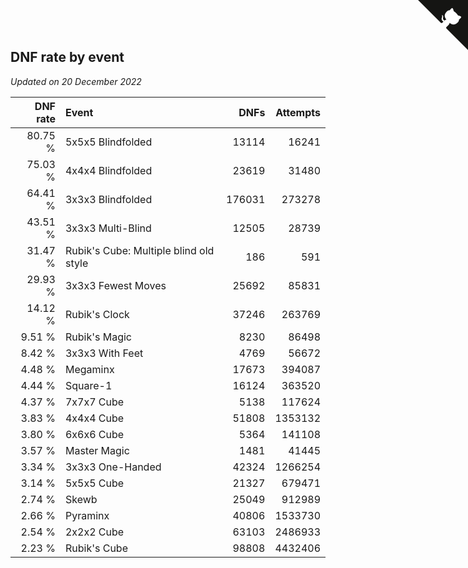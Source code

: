## DNF rate by event

*Updated on 20 December 2022*

| DNF rate | Event | DNFs | Attempts |
| ---: | :--- | ---: | ---: |
| 80.75 % | 5x5x5 Blindfolded | 13114 | 16241 |
| 75.03 % | 4x4x4 Blindfolded | 23619 | 31480 |
| 64.41 % | 3x3x3 Blindfolded | 176031 | 273278 |
| 43.51 % | 3x3x3 Multi-Blind | 12505 | 28739 |
| 31.47 % | Rubik's Cube: Multiple blind old style | 186 | 591 |
| 29.93 % | 3x3x3 Fewest Moves | 25692 | 85831 |
| 14.12 % | Rubik's Clock | 37246 | 263769 |
| 9.51 % | Rubik's Magic | 8230 | 86498 |
| 8.42 % | 3x3x3 With Feet | 4769 | 56672 |
| 4.48 % | Megaminx | 17673 | 394087 |
| 4.44 % | Square-1 | 16124 | 363520 |
| 4.37 % | 7x7x7 Cube | 5138 | 117624 |
| 3.83 % | 4x4x4 Cube | 51808 | 1353132 |
| 3.80 % | 6x6x6 Cube | 5364 | 141108 |
| 3.57 % | Master Magic | 1481 | 41445 |
| 3.34 % | 3x3x3 One-Handed | 42324 | 1266254 |
| 3.14 % | 5x5x5 Cube | 21327 | 679471 |
| 2.74 % | Skewb | 25049 | 912989 |
| 2.66 % | Pyraminx | 40806 | 1533730 |
| 2.54 % | 2x2x2 Cube | 63103 | 2486933 |
| 2.23 % | Rubik's Cube | 98808 | 4432406 |


<a href="https://github.com/jonatanklosko/wca_statistics" class="github-corner" aria-label="View source on Github"><svg width="80" height="80" viewBox="0 0 250 250" style="fill:#151513; color:#fff; position: absolute; top: 0; border: 0; right: 0;" aria-hidden="true"><path d="M0,0 L115,115 L130,115 L142,142 L250,250 L250,0 Z"></path><path d="M128.3,109.0 C113.8,99.7 119.0,89.6 119.0,89.6 C122.0,82.7 120.5,78.6 120.5,78.6 C119.2,72.0 123.4,76.3 123.4,76.3 C127.3,80.9 125.5,87.3 125.5,87.3 C122.9,97.6 130.6,101.9 134.4,103.2" fill="currentColor" style="transform-origin: 130px 106px;" class="octo-arm"></path><path d="M115.0,115.0 C114.9,115.1 118.7,116.5 119.8,115.4 L133.7,101.6 C136.9,99.2 139.9,98.4 142.2,98.6 C133.8,88.0 127.5,74.4 143.8,58.0 C148.5,53.4 154.0,51.2 159.7,51.0 C160.3,49.4 163.2,43.6 171.4,40.1 C171.4,40.1 176.1,42.5 178.8,56.2 C183.1,58.6 187.2,61.8 190.9,65.4 C194.5,69.0 197.7,73.2 200.1,77.6 C213.8,80.2 216.3,84.9 216.3,84.9 C212.7,93.1 206.9,96.0 205.4,96.6 C205.1,102.4 203.0,107.8 198.3,112.5 C181.9,128.9 168.3,122.5 157.7,114.1 C157.9,116.9 156.7,120.9 152.7,124.9 L141.0,136.5 C139.8,137.7 141.6,141.9 141.8,141.8 Z" fill="currentColor" class="octo-body"></path></svg></a><style>.github-corner:hover .octo-arm{animation:octocat-wave 560ms ease-in-out}@keyframes octocat-wave{0%,100%{transform:rotate(0)}20%,60%{transform:rotate(-25deg)}40%,80%{transform:rotate(10deg)}}@media (max-width:500px){.github-corner:hover .octo-arm{animation:none}.github-corner .octo-arm{animation:octocat-wave 560ms ease-in-out}}</style>
